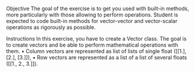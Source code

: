 Objective
The goal of the exercise is to get you used with built-in methods, more 
particularly with those allowing to perform operations. Student is expected
to code built-in methods for vector-vector and vector-scalar operations as 
rigorously as possible.


Instructions
In this exercise, you have to create a Vector class. The goal is to create 
vectors and be able to perform mathematical operations with them.
• Column vectors are represented as list of lists of single float ([[1.], [2.], [3.]]), 
• Row vectors are represented as a list of a list of several floats ([[1., 2., 3.]]).